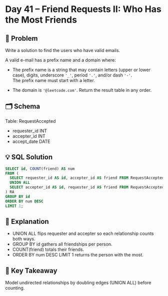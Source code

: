 # Day 41 – Friend Requests II: Who Has the Most Friends

## 📖 Problem
Write a solution to find the users who have valid emails.

A valid e-mail has a prefix name and a domain where:

- The prefix name is a string that may contain letters (upper or lower case), digits, underscore `'_'`, period `'.'`, and/or dash `'-'`.  
    The prefix name must start with a letter.

- The domain is `'@leetcode.com'`.
Return the result table in any order.

## 🗂 Schema
Table: RequestAccepted  
- requester_id INT  
- accepter_id INT  
- accept_date DATE  

## 💡 SQL Solution
```sql
SELECT id, COUNT(friend) AS num
FROM (
  SELECT requester_id AS id, accepter_id AS friend FROM RequestAccepted
  UNION ALL
  SELECT accepter_id AS id, requester_id AS friend FROM RequestAccepted
) RA
GROUP BY id
ORDER BY num DESC
LIMIT 1;
```

## 🧠 Explanation
- UNION ALL flips requester and accepter so each relationship counts both ways.  
- GROUP BY id gathers all friendships per person.  
- COUNT(friend) totals their friends.  
- ORDER BY num DESC LIMIT 1 returns the person with the most.  

## 🔑 Key Takeaway
Model undirected relationships by doubling edges (UNION ALL) before counting.
